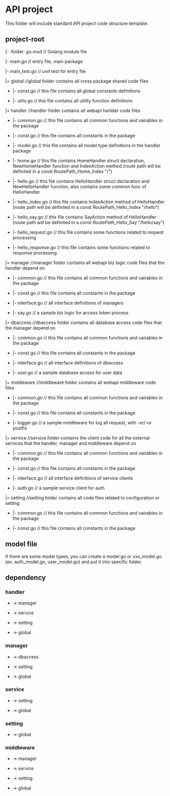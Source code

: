 # API project

This folder will include standard API project code structure template.

## project-root

|- :folder: go.mod // Golang module file

|- main.go // entry file, main package

|- main_test.go // unit test for entry file

|= global //global folder contains all cross package shared code files

- |- const.go // this file contains all global constants definitions

- |- utils.go // this file contains all utility function definitions

|= handler //handler folder contains all webapi hanlder code files

- |- common.go // this file contains all common functions and vairables in the package

- |- const.go // this file contains all constants in the package

- |- model.go // this file contains all model type definitions in the handler package

- |- home.go // this file contains HomeHandler struct declaration, NewHomeHandler function and IndexAction method (route path will be definited in a const RoutePath_Home_Index "/")

- |- hello.go // this file contains HelloHandler struct declaration and NewHelloHandler function, also contains some common func of HelloHandler

- |- hello_index.go // this file contains IndexAction method of HelloHandler (route path will be definited in a const RoutePath_Hello_Index "/hello")

- |- hello_say.go // this file contains SayAction method of HelloHandler (route path will be definited in a const RoutePath_Hello_Say "/hello/say")

- |- hello_request.go // this file contains some functions related to request processing

- |- hello_response.go // this file contains some functions related to response processing

|= manager //manager folder contains all webapi biz logic code files that the handler depend on

- |- common.go // this file contains all common functions and vairables in the package

- |- const.go // this file contains all constants in the package

- |- interface.go // all interface definitions of managers

- |- say.go // a sample biz logic for access token process

|= dbaccess //dbaccess folder contains all database access code files that the manager depend on

- |- common.go // this file contains all common functions and vairables in the package

- |- const.go // this file contains all constants in the package

- |- interface.go // all interface definitions of dbaccess

- |- user.go // a sample database access for user data

|= middleware //middleware folder contains all webapi middleware code files

- |- common.go // this file contains all common functions and vairables in the package

- |- const.go // this file contains all constants in the package

- |- logger.go // a sample middleware for log all request, with -er/-or postfix

|= service //service folder contains the client code for all the external services that the handler, manager and middleware depend on

- |- common.go // this file contains all common functions and vairables in the package

- |- const.go // this file contains all constants in the package

- |- interface.go // all interface definitions of service clients

- |- auth.go // a sample service client for auth

|= setting //setting folder contains all code files related to configuration or setting

- |- common.go // this file contains all common functions and vairables in the package

- |- const.go // this file contains all constants in the package

## model file

If there are some model types, you can create a model.go or xxx_model.go (ex: auth_model.go, user_model.go) and put it into specific folder.

## dependency

### handler

- -> manager

- -> service

- -> setting

- -> global

### manager

- -> dbaccess

- -> setting

- -> global

### service

- -> setting

- -> global

### setting

- -> global

### middleware

- -> manager

- -> service

- -> setting

- -> global

